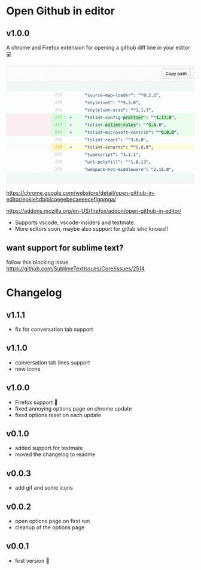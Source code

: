 # Open Github in editor

## v1.0.0

A chrome and Firefox extension for opening a github diff line in your editor 💻

![](record.gif)

https://chrome.google.com/webstore/detail/open-github-in-editor/epklehdbjbicoeeebecaeeeceflgpmga/

https://addons.mozilla.org/en-US/firefox/addon/open-github-in-editor/

- Supports vscode, vscode-insiders and textmate.
- More editors soon, maybe also support for gitlab who knows!!

## want support for sublime text?

follow this blocking issue https://github.com/SublimeTextIssues/Core/issues/2514

# Changelog

## v1.1.1

- fix for conversation tab support

## v1.1.0

- conversation tab lines support
- new icons

## v1.0.0

- Firefox support 🎉
- fixed annoying options page on chrome update
- fixed options reset on each update

## v0.1.0

- added support for textmate
- moved the changelog to readme

## v0.0.3

- add gif and some icons

## v0.0.2

- open options page on first run
- cleanup of the options page

## v0.0.1

- first version 🎉
